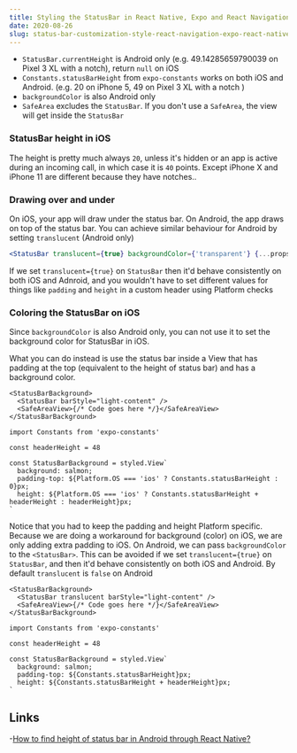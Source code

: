 ```yaml
---
title: Styling the StatusBar in React Native, Expo and React Navigation
date: 2020-08-26
slug: status-bar-customization-style-react-navigation-expo-react-native
---
```


- `StatusBar.currentHeight` is Android only (e.g. 49.14285659790039 on Pixel 3 XL with a notch), return `null` on iOS
- `Constants.statusBarHeight` from `expo-constants` works on both iOS and Android. (e.g. 20 on iPhone 5, 49 on Pixel 3 XL with a notch )
- `backgroundColor` is also Android only
- `SafeArea` excludes the `StatusBar`. If you don't use a `SafeArea`, the view will get inside the `StatusBar`

### StatusBar height in iOS

The height is pretty much always `20`, unless it's hidden or an app is active during an incoming call, in which case it is `40` points. Except iPhone X and iPhone 11 are different because they have notches..

### Drawing over and under

On iOS, your app will draw under the status bar. On Android, the app draws on top of the status bar. You can achieve similar behaviour for Android by setting `translucent` (Android only)

```jsx
<StatusBar translucent={true} backgroundColor={'transparent'} {...props} />
```

If we set `translucent={true}` on `StatusBar` then it'd behave consistently on both iOS and Adnroid, and you wouldn't have to set different values for things like `padding` and `height` in a custom header using Platform checks

### Coloring the StatusBar on iOS

Since `backgroundColor` is also Android only, you can not use it to set the background color for StatusBar in iOS.

What you can do instead is use the status bar inside a View that has padding at the top (equivalent to the height of status bar) and has a background color.

```tsx
<StatusBarBackground>
  <StatusBar barStyle="light-content" />
  <SafeAreaView>{/* Code goes here */}</SafeAreaView>
</StatusBarBackground>
```

```tsx
import Constants from 'expo-constants'

const headerHeight = 48

const StatusBarBackground = styled.View`
  background: salmon;
  padding-top: ${Platform.OS === 'ios' ? Constants.statusBarHeight : 0}px;
  height: ${Platform.OS === 'ios' ? Constants.statusBarHeight + headerHeight : headerHeight}px;
`
```

Notice that you had to keep the padding and height Platform specific. Because we are doing a workaround for background (color) on iOS, we are only adding extra padding to iOS. On Android, we can pass `backgroundColor` to the `<StatusBar>`. This can be avoided if we set `translucent={true}` on `StatusBar`, and then it'd behave consistently on both iOS and Android. By default `translucent` is `false` on Android

```tsx
<StatusBarBackground>
  <StatusBar translucent barStyle="light-content" />
  <SafeAreaView>{/* Code goes here */}</SafeAreaView>
</StatusBarBackground>
```

```tsx
import Constants from 'expo-constants'

const headerHeight = 48

const StatusBarBackground = styled.View`
  background: salmon;
  padding-top: ${Constants.statusBarHeight}px;
  height: ${Constants.statusBarHeight + headerHeight}px;
`
```

## Links

-[How to find height of status bar in Android through React Native?](https://stackoverflow.com/questions/35436643/how-to-find-height-of-status-bar-in-android-through-react-native)

